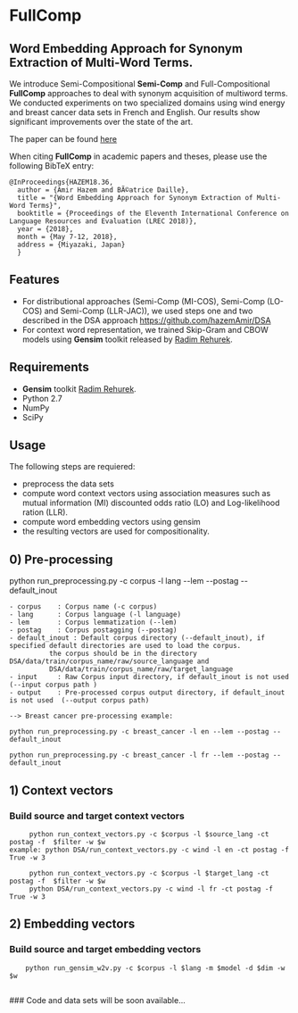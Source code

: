 # FullComp
## Word Embedding Approach for Synonym Extraction of Multi-Word Terms.

We introduce Semi-Compositional **Semi-Comp** and Full-Compositional **FullComp** approaches to deal with synonym acquisition of multiword terms. We conducted experiments on two specialized domains using wind energy and breast cancer data sets in French and English. Our results show significant improvements over the state of the art.

The paper can be found [here](http://www.amirhazem.ovh/publications/year/2018/LREC/LREC_2018_Paper_Synonym_Extraction.pdf)

When citing **FullComp** in academic papers and theses, please use the following BibTeX entry:
```
@InProceedings{HAZEM18.36,
  author = {Amir Hazem and BÃ©atrice Daille},
  title = "{Word Embedding Approach for Synonym Extraction of Multi-Word Terms}",
  booktitle = {Proceedings of the Eleventh International Conference on Language Resources and Evaluation (LREC 2018)},
  year = {2018},
  month = {May 7-12, 2018},
  address = {Miyazaki, Japan}
  }
```
## Features
- For distributional approaches (Semi-Comp (MI-COS), Semi-Comp (LO-COS) and Semi-Comp (LLR-JAC)), we used steps one and two described in the DSA approach https://github.com/hazemAmir/DSA
- For context word representation, we trained Skip-Gram  and CBOW models using **Gensim** toolkit released by [Radim Rehurek](https://github.com/RaRe-Technologies/gensim). 
 
## Requirements

- **Gensim** toolkit [Radim Rehurek](https://github.com/RaRe-Technologies/gensim).
- Python 2.7  
- NumPy
- SciPy

## Usage
The following steps are requiered:
- preprocess the data sets
- compute word context vectors using association measures such as mutual information (MI) discounted odds ratio (LO) and Log-likelihood ration (LLR).
- compute word embedding vectors using gensim 
- the resulting vectors are used for compositionality.
## 0) Pre-processing
python run_preprocessing.py -c corpus -l lang --lem --postag --default_inout 

```
- corpus	: Corpus name (-c corpus)
- lang		: Corpus language (-l language) 
- lem		: Corpus lemmatization (--lem)
- postag	: Corpus postagging (--postag)
- default_inout	: Default corpus directory (--default_inout), if specified default directories are used to load the corpus.
		  the corpus should be in the directory DSA/data/train/corpus_name/raw/source_language and
		  DSA/data/train/corpus_name/raw/target_language	
- input		: Raw Corpus input directory, if default_inout is not used  (--input corpus path )
- output	: Pre-processed corpus output directory, if default_inout is not used  (--output corpus path)

--> Breast cancer pre-processing example:

python run_preprocessing.py -c breast_cancer -l en --lem --postag --default_inout

python run_preprocessing.py -c breast_cancer -l fr --lem --postag --default_inout

```

## 1) Context vectors

### Build source and target context vectors 
```
	 python run_context_vectors.py -c $corpus -l $source_lang -ct postag -f  $filter -w $w 
example: python DSA/run_context_vectors.py -c wind -l en -ct postag -f True -w 3

	 python run_context_vectors.py -c $corpus -l $target_lang -ct postag -f  $filter -w $w
	 python DSA/run_context_vectors.py -c wind -l fr -ct postag -f True -w 3
```

## 2) Embedding vectors

### Build source and target embedding vectors 
```
	python run_gensim_w2v.py -c $corpus -l $lang -m $model -d $dim -w $w 
	
```



### Code and data sets will be soon available...
